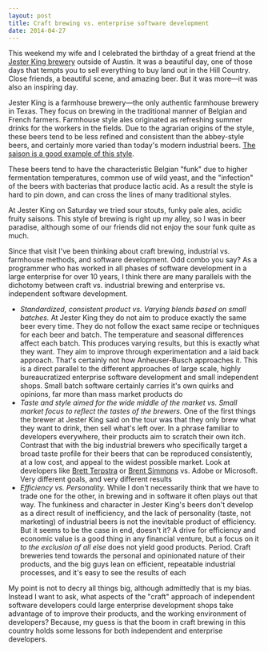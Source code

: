 ```yaml
---
layout: post
title: Craft brewing vs. enterprise software development
date: 2014-04-27
---
```

This weekend my wife and I celebrated the birthday of a great friend at the [Jester King brewery](http://jesterkingbrewery.com) outside of Austin. It was a beautiful day, one of those days that tempts you to sell everything to buy land out in the Hill Country. Close friends, a beautiful scene, and amazing beer. But it was more—it was also an inspiring day.

Jester King is a farmhouse brewery—the only authentic farmhouse brewery in Texas. They focus on brewing in the traditional manner of Belgian and French farmers. Farmhouse style ales originated as refreshing summer drinks for the workers in the fields. Due to the agrarian origins of the style, these beers tend to be less refined and consistent than the abbey-style beers, and certainly more varied than today's modern industrial beers. [The saison is a good  example of this style](http://en.wikipedia.org/wiki/Saison#History).

These beers tend to have the characteristic Belgian "funk" due to higher fermentation temperatures, common use of wild yeast, and the "infection" of the beers with bacterias that produce lactic acid. As a result the style is hard to pin down, and can cross the lines of many traditional styles.

At Jester King on Saturday we tried sour stouts, funky pale ales, acidic fruity saisons. This style of brewing is right up my alley, so I was in beer paradise, although some of our friends did not enjoy the sour funk quite as much.

Since that visit I've been thinking about craft brewing, industrial vs. farmhouse methods, and software development. Odd combo you say? As a programmer who has worked in all phases of software development in a large enterprise for over 10 years, I think there are many parallels with the dichotomy between craft vs. industrial brewing and enterprise vs. independent software development.

* *Standardized, consistent product vs. Varying blends based on small batches.* At Jester King they do not aim to produce exactly the same beer every time. They do not follow the exact same recipe or techniques for each beer and batch.  The temperature and seasonal differences affect each batch. This produces varying results, but this is exactly what they want. They aim to improve through experimentation and a laid back approach. That's certainly not how Anheuser-Busch approaches it. This is a direct parallel to the different approaches of large scale, highly bureaucratized enterprise software development and small independent shops. Small batch software certainly carries it's own quirks and opinions, far more than mass market products do
* *Taste and style aimed for the wide middle of the market vs. Small market focus to reflect the tastes of the brewers.* One of the first things the brewer at Jester King said on the tour was that they only brew what they want to drink, then sell what's left over. In a phrase familiar to developers everywhere, their products aim to scratch their own itch. Contrast that with the big industrial brewers who specifically target a broad taste profile for their beers that can be reproduced consistently, at a low cost, and appeal to the widest possible market. Look at developers like [Brett Terpstra](http://brettterpstra.com) or [Brent Simmons](http://inessential.com) vs. Adobe or Microsoft. Very different goals, and very different results
* *Efficiency vs. Personality.* While I don't necessarily think that we have to trade one for the other, in brewing and in software it often plays out that way. The funkiness and character in Jester King's beers don't develop as a direct result of inefficiency, and the lack of personality (taste, not marketing) of industrial beers is not the inevitable product of efficiency. But it seems to be the case in end, doesn't it? A drive for efficiency and economic value is a good thing in any financial venture, but a focus on it *to the exclusion of all else* does not yield good products. Period. Craft breweries tend towards the personal and opinionated nature of their products, and the big guys lean on efficient, repeatable industrial processes, and it's easy to see the results of each

My point is not to decry all things big, although admittedly that is my bias. Instead I want to ask, what aspects of the "craft" approach of independent software developers could large enterprise development shops take advantage of to improve their products, and the working environment of developers? Because, my guess is that the boom in craft brewing in this country holds some lessons for both independent and enterprise developers.
